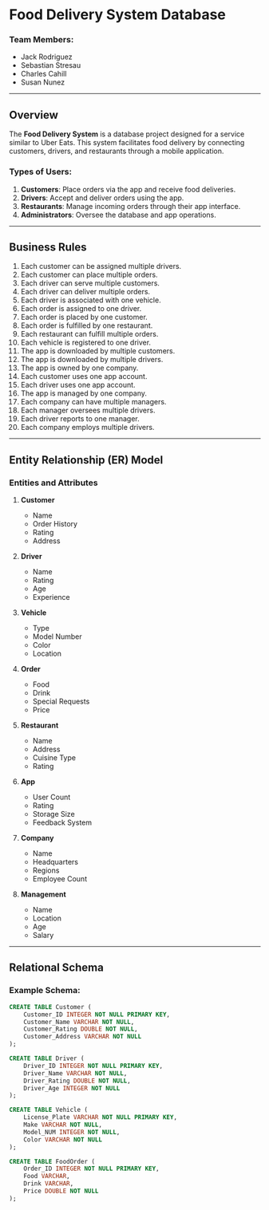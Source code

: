 # Food Delivery System Database  

### Team Members:  
- Jack Rodriguez  
- Sebastian Stresau  
- Charles Cahill  
- Susan Nunez  

---

## Overview  
The **Food Delivery System** is a database project designed for a service similar to Uber Eats. This system facilitates food delivery by connecting customers, drivers, and restaurants through a mobile application.  

### Types of Users:  
1. **Customers**: Place orders via the app and receive food deliveries.  
2. **Drivers**: Accept and deliver orders using the app.  
3. **Restaurants**: Manage incoming orders through their app interface.  
4. **Administrators**: Oversee the database and app operations.  

---

## Business Rules  
1. Each customer can be assigned multiple drivers.  
2. Each customer can place multiple orders.  
3. Each driver can serve multiple customers.  
4. Each driver can deliver multiple orders.  
5. Each driver is associated with one vehicle.  
6. Each order is assigned to one driver.  
7. Each order is placed by one customer.  
8. Each order is fulfilled by one restaurant.  
9. Each restaurant can fulfill multiple orders.  
10. Each vehicle is registered to one driver.  
11. The app is downloaded by multiple customers.  
12. The app is downloaded by multiple drivers.  
13. The app is owned by one company.  
14. Each customer uses one app account.  
15. Each driver uses one app account.  
16. The app is managed by one company.  
17. Each company can have multiple managers.  
18. Each manager oversees multiple drivers.  
19. Each driver reports to one manager.  
20. Each company employs multiple drivers.  

---

## Entity Relationship (ER) Model  

### Entities and Attributes  
1. **Customer**  
   - Name  
   - Order History  
   - Rating  
   - Address  

2. **Driver**  
   - Name  
   - Rating  
   - Age  
   - Experience  

3. **Vehicle**  
   - Type  
   - Model Number  
   - Color  
   - Location  

4. **Order**  
   - Food  
   - Drink  
   - Special Requests  
   - Price  

5. **Restaurant**  
   - Name  
   - Address  
   - Cuisine Type  
   - Rating  

6. **App**  
   - User Count  
   - Rating  
   - Storage Size  
   - Feedback System  

7. **Company**  
   - Name  
   - Headquarters  
   - Regions  
   - Employee Count  

8. **Management**  
   - Name  
   - Location  
   - Age  
   - Salary  

---

## Relational Schema  

### Example Schema:  
```sql
CREATE TABLE Customer (
    Customer_ID INTEGER NOT NULL PRIMARY KEY,
    Customer_Name VARCHAR NOT NULL,
    Customer_Rating DOUBLE NOT NULL,
    Customer_Address VARCHAR NOT NULL
);

CREATE TABLE Driver (
    Driver_ID INTEGER NOT NULL PRIMARY KEY,
    Driver_Name VARCHAR NOT NULL,
    Driver_Rating DOUBLE NOT NULL,
    Driver_Age INTEGER NOT NULL
);

CREATE TABLE Vehicle (
    License_Plate VARCHAR NOT NULL PRIMARY KEY,
    Make VARCHAR NOT NULL,
    Model_NUM INTEGER NOT NULL,
    Color VARCHAR NOT NULL
);

CREATE TABLE FoodOrder (
    Order_ID INTEGER NOT NULL PRIMARY KEY,
    Food VARCHAR,
    Drink VARCHAR,
    Price DOUBLE NOT NULL
);


